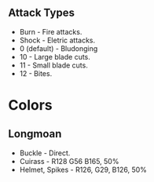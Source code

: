 ## Attack Types

* Burn - Fire attacks.
* Shock - Eletric attacks.
* 0 (default) - Bludonging
* 10 - Large blade cuts.
* 11 - Small blade cuts.
* 12 - Bites.

# Colors

## Longmoan

* Buckle - Direct.
* Cuirass - R128 G56 B165, 50%
* Helmet, Spikes - R126, G29, B126, 50%